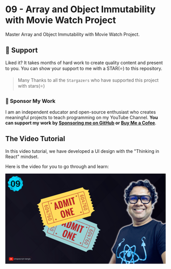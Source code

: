 # 09 - Array and Object Immutability with Movie Watch Project

Master Array and Object Immutability with Movie Watch Project.

## 🫶 Support
Liked it? It takes months of hard work to create quality content and present to you. You can show your support to me with a STAR(⭐) to this repository.

> Many Thanks to all the `Stargazers` who have supported this project with stars(⭐)

### 🤝 Sponsor My Work
I am an independent educator and open-source enthusiast who creates meaningful projects to teach programming on my YouTube Channel. **You can support my work by [Sponsoring me on GitHub](https://github.com/sponsors/atapas) or [Buy Me a Cofee](https://buymeacoffee.com/tapasadhikary)**.

## The Video Tutorial
In this video tutorial, we have developed a UI design with the "Thinking in React" mindset.

Here is the video for you to go through and learn:

[![09-array-object-immutability](./banner.png)](https://www.youtube.com/watch?v=MHxltS0XXlU&list=PLRFcjW6Dq28m95keSmOdGxvQqFvKsNwri&index=9 "Video")



